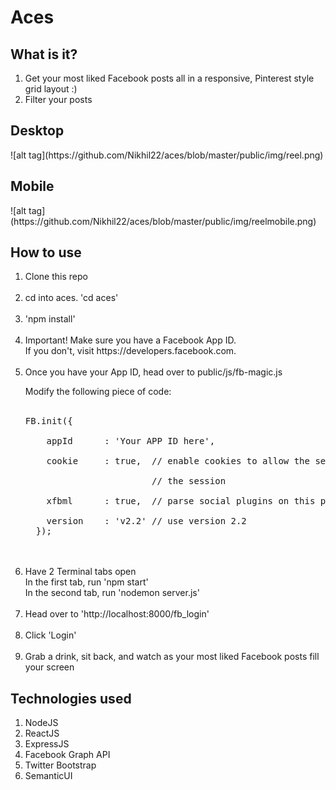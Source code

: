 <h1>Aces</h1>

<h2>What is it?</h2>

<ol>
  <li>Get your most liked Facebook posts all in a responsive, Pinterest style grid layout :)</li>
  <li>Filter your posts</li>
</ol>

<h2>Desktop</h2>
![alt tag](https://github.com/Nikhil22/aces/blob/master/public/img/reel.png)

<h2>Mobile</h2>
![alt tag](https://github.com/Nikhil22/aces/blob/master/public/img/reelmobile.png)

<h2>How to use</h2>

<ol>
  <li>Clone this repo</li> <br>
  <li>cd into aces. 'cd aces'</li> <br>
  <li>'npm install'</li> <br>

  <li>Important! Make sure you have a Facebook App ID. <br> If you don't, visit https://developers.facebook.com.</li> <br>

  <li>
  Once you have your App ID, head over to public/js/fb-magic.js <br>

  Modify the following piece of code: <br> <br>

  <pre>FB.init({<br>
    appId      : 'Your APP ID here',<br>
    cookie     : true,  // enable cookies to allow the server to access<br>
                        // the session<br>
    xfbml      : true,  // parse social plugins on this page<br>
    version    : 'v2.2' // use version 2.2
  });</pre> <br> <br>
  </li>

   <li>
    Have 2 Terminal tabs open <br>
    In the first tab, run 'npm start' <br>
    In the second tab, run 'nodemon server.js'
   </li> <br>

   <li>Head over to 'http://localhost:8000/fb_login'</li> <br>
   <li>Click 'Login'</li> <br>
   <li>Grab a drink, sit back, and watch as your most liked Facebook posts fill your screen</li>
 </ol>

<h2>Technologies used</h2>

<ol>
  <li>NodeJS</li>
  <li>ReactJS</li>
  <li>ExpressJS</li>
  <li>Facebook Graph API</li>
  <li>Twitter Bootstrap</li>
  <li>SemanticUI</li>
</ol>
